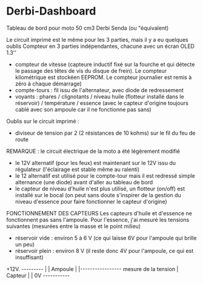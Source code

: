 # Derbi-Dashboard
Tableau de bord pour moto 50 cm3 Derbi Senda (ou "équivalent)


Le circuit imprimé est le même pour les 3 parties, mais il y a eu quelques oublis
Compteur en 3 parties indépendantes, chacune avec un écran OLED 1.3''
- compteur de vitesse (capteure inductif fixé sur la fourche et qui détecte le passage des têtes de vis du disque de frein). Le compteur kilométrique est stockéen EEPROM. Le compteur journalier est remis à zéro à chaque démarrage)
- compte-tours : fil issu de l'alternateur, avec diode de redressement
- voyants : phares / clignotants / niveau huile (flotteur installé dans le réservoir) / température / essence (avec le capteur d'origine toujours cablé avec son ampoule car il ne fonctionne pas sans)


Oublis sur le circuit imprimé : 
- diviseur de tension par 2 (2 résistances de 10 kohms) sur le fil du feu de route


REMARQUE : le circuit électrique de la moto a été légèrement modifié
- le 12V alternatif (pour les feux) est maintenant sur le 12V issu du régulateur (l'éclairage est stable même au ralenti)
- le 12 alternatif est utilisé pour le compte-tour mais il est redressé simple alternance (une diode) avant d'aller au tableau de bord
- le capteur de niveau d'huile n'est plus utilisé, un flotteur (on/off) est installé sur le bocal (on peut sans doute s'inspirer de la gestion du niveau d'essence pour faire fonctionner le capteur d'origine)

FONCTIONNEMENT DES CAPTEURS
Les capteurs d'huile et d'essence ne fonctionnent pas sans l'ampoule.
Pour l'essence, j'ai mesuré les tensions suivantes (mesurées entre la masse et le point milieu)
  - réservoir vide : environ 5 à 6 V (ce qui laisse 6V pour l'ampoule qui brille un peu)
  - réservoir plein : environ 8 V (il reste donc 4V pour l'ampoule, ce qui est insuffisant)

+12V. ---------
              |
              |
            Ampoule
              |
              |----------------- mesure de la tension
              |
            Capteur
              |
              |
 0V -----------
